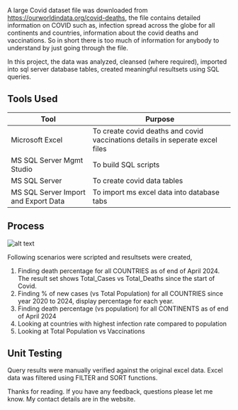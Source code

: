 A large Covid dataset file was downloaded from https://ourworldindata.org/covid-deaths, the file contains detailed information on COVID such as, infection spread across the globe for all continents and countries, information about the covid deaths and vaccinations. So in short there is too much of information for anybody to understand by just going through the file. 

In this project, the data was analyzed, cleansed (where required), imported into sql server database tables, created meaningful resultsets using SQL queries.

## Tools Used

Tool | Purpose 
--- | --- 
Microsoft Excel | To create covid deaths and covid vaccinations details in seperate excel files 
MS SQL Server Mgmt Studio | To build SQL scripts
MS SQL Server | To create covid data tables 
MS SQL Server Import and Export Data | To import ms excel data into database tabs

## Process
![alt text](https://github.com/smvishnu/Covid-DataExploration-Sql/blob/main/Covid_Data_Exploration.png "Covid Data Exploration")

Following scenarios were scripted and resultsets were created,
1. Finding death percentage for all COUNTRIES as of end of April 2024. The result set shows Total_Cases vs Total_Deaths since the start of Covid.
2. Finding % of new cases (vs Total Population) for all COUNTRIES since year 2020 to 2024, display percentage for each year.
3. Finding death percentage (vs population) for all CONTINENTS as of end of April 2024
4. Looking at countries with highest infection rate compared to population
5. Looking at Total Population vs Vaccinations
    
## Unit Testing

Query results were manually verified against the original excel data. Excel data was filtered using FILTER and SORT functions.

Thanks for reading. If you have any feedback, questions please let me know. My contact details are in the website.
